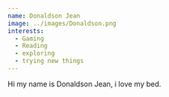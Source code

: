 ```yaml
---
name: Donaldson Jean
image: ../images/Donaldson.png
interests: 
  - Gaming
  - Reading
  - exploring
  - trying new things
---
```




Hi my name is Donaldson Jean, i love my bed.